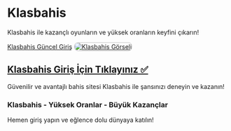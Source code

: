 <h1>Klasbahis</h1>
<p>Klasbahis ile kazançlı oyunların ve yüksek oranların keyfini çıkarın!</p>
<a href="https://t2m.io/2284401" title="Klasbahis Güncel Giriş">Klasbahis Güncel Giriş</a>

<a href="https://t2m.io/2284401">
    <img src="https://i.ibb.co/gtF7ptH/photo-2025-01-13-14-27-16.jpg" alt="Klasbahis Görseli" style="max-width: 100%; border: 2px solid #ddd; border-radius: 10px;">
</a>

<h2><a href="https://t2m.io/2284401">Klasbahis Giriş İçin Tıklayınız ✅</a></h2>
<p>Güvenilir ve avantajlı bahis sitesi Klasbahis ile şansınızı deneyin ve kazanın!</p>

<h3>Klasbahis - Yüksek Oranlar - Büyük Kazançlar</h3>
<p>Hemen giriş yapın ve eğlence dolu dünyaya katılın!</p>
